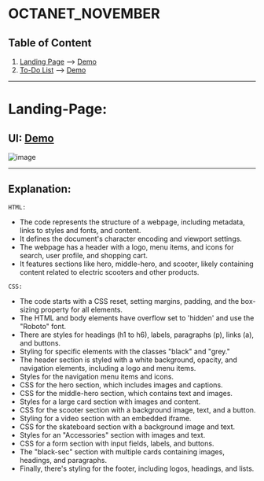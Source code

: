 # OCTANET_NOVEMBER

## Table of Content
1. [Landing Page](#Landing-Page) --> [Demo](https://mayankkatheriya.github.io/OCTANET_NOVEMBER/Task-1_Landing-Page/)
2. [To-Do List](#Todo-list) --> [Demo](https://mayankkatheriya.github.io/OCTANET_NOVEMBER/Task-2_To-do-List/)


---

# Landing-Page:

## UI: [Demo](https://mayankkatheriya.github.io/OCTANET_NOVEMBER/Task-1_Landing-Page/)
![image](https://github.com/Mayankkatheriya/OCTANET_NOVEMBER/assets/128832286/040c64cb-618d-40c3-a16c-34624269e31d)

---
## Explanation:

`HTML:`

* The code represents the structure of a webpage, including metadata, links to styles and fonts, and content.
* It defines the document's character encoding and viewport settings.
* The webpage has a header with a logo, menu items, and icons for search, user profile, and shopping cart.
* It features sections like hero, middle-hero, and scooter, likely containing content related to electric scooters and other products.

`CSS:`

* The code starts with a CSS reset, setting margins, padding, and the box-sizing property for all elements.
* The HTML and body elements have overflow set to 'hidden' and use the "Roboto" font.
* There are styles for headings (h1 to h6), labels, paragraphs (p), links (a), and buttons.
* Styling for specific elements with the classes "black" and "grey."
* The header section is styled with a white background, opacity, and navigation elements, including a logo and menu items.
* Styles for the navigation menu items and icons.
* CSS for the hero section, which includes images and captions.
* CSS for the middle-hero section, which contains text and images.
* Styles for a large card section with images and content.
* CSS for the scooter section with a background image, text, and a button.
* Styling for a video section with an embedded iframe.
* CSS for the skateboard section with a background image and text.
* Styles for an "Accessories" section with images and text.
* CSS for a form section with input fields, labels, and buttons.
* The "black-sec" section with multiple cards containing images, headings, and paragraphs.
* Finally, there's styling for the footer, including logos, headings, and lists.
